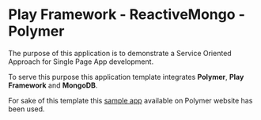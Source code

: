 # Play Framework - ReactiveMongo - Polymer

The purpose of this application is to demonstrate a Service Oriented Approach for Single Page App development.

To serve this purpose this application template integrates **Polymer**, **Play Framework** and **MongoDB**.

For sake of this template this [sample app]("https://www.polymer-project.org/docs/start/tutorial/intro.html" "sample app") available on Polymer website has been used.
